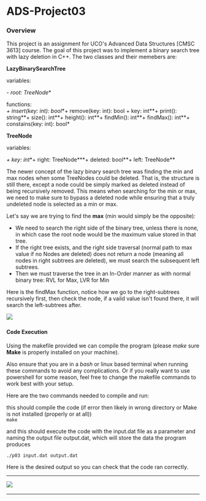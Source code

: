 # ADS-Project03

  

### Overview

This project is an assignment for UCO's Advanced Data Structures [CMSC 3613] course. The goal of this project was to implement a binary search tree with lazy deletion in C++. The two classes and their memebers are:  
  
  
**LazyBinarySearchTree**

variables:

*- root: TreeNode**

functions:  
*+ insert(key: int): bool**+ remove(key: int): bool + key: int**+ print(): string**+ size(): int**+ height(): int**+ findMin(): int**+ findMax(): int**+ constains(key: int): bool*

  

**TreeNode**

variables:

*+ key: int**+ right: TreeNode***+ deleted: bool**+ left: TreeNode**

The newer concept of the lazy binary search tree was finding the min and max nodes when some TreeNodes could be deleted. That is, the structure is still there, except a node could be simply marked as deleted instead of being recursively removed. This means when searching for the min or max, we need to make sure to bypass a deleted node while ensuring that a truly undeleted node is selected as a min or max. 

Let's say we are trying to find the **max** (min would simply be the opposite):

-   We need to search the right side of the binary tree, unless there is none, in which case the root node would be the maximum value stored in that tree.
-   If the right tree exists, and the right side traversal (normal path to max value if no Nodes are deleted) does not return a node (meaning all nodes in right subtrees are deleted), we must search the subsequent left subtrees.
-   Then we must traverse the tree in an In-Order manner as with normal binary tree: RVL for Max, LVR for Min

  

Here is the findMax function, notice how we go to the right-subtrees recursively first, then check the node, if a vaild value isn't found there, it will search the left-subtrees after.

![](blob:vscode-webview://1f0haj087p7h49n8h1suuald95pg7e4544pdvomcg9phbcim38vj/c81a4268-7dac-4f95-8bba-30d98b3de501) 

#### Code Execution

Using the makefile provided we can compile the program (please *make* sure **Make** is properly installed on your machine).

Also ensure that you are in a *bash* or linux based terminal when running these commands to avoid any complications. Or if you really want to use powershell for some reason, feel free to change the makefile commands to work best with your setup.

  

Here are the two commands needed to compile and run:  
  
this should compile the code (if error then likely in wrong directory or Make is not installed (properly or at all))  
`make`

  

and this should execute the code with the input.dat file as a parameter and naming the output file output.dat, which will store the data the program produces

`./p03 input.dat output.dat`

  

  

Here is the desired output so you can check that the code ran correctly.

----------------------------------------------------

![](blob:vscode-webview://1f0haj087p7h49n8h1suuald95pg7e4544pdvomcg9phbcim38vj/9529cee6-99b0-4d60-ab93-e08f19f2956f) 

----------------------------------------------------